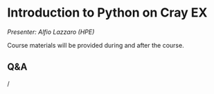 # Introduction to Python on Cray EX

*Presenter: Alfio Lazzaro (HPE)*

Course materials will be provided during and after the course.

<!--
Temporary location of materials (for the lifetime of the training project):

-   Slides: `/project/project_465001098/Slides/HPE/12_Python_Frameworks.pdf`
-->

<!--
Archived materials on LUMI:

-   Slides: `/appl/local/training/4day-20240423/files/LUMI-4day-20240423-4_01_Introduction_to_Python_on_Cray_EX.pdf`

-   Recording: `/appl/local/training/4day-20240423/recordings/4_01_Introduction_to_Python_on_Cray_EX.mp4`

These materials can only be distributed to actual users of LUMI (active user account).
-->


## Q&A

/
